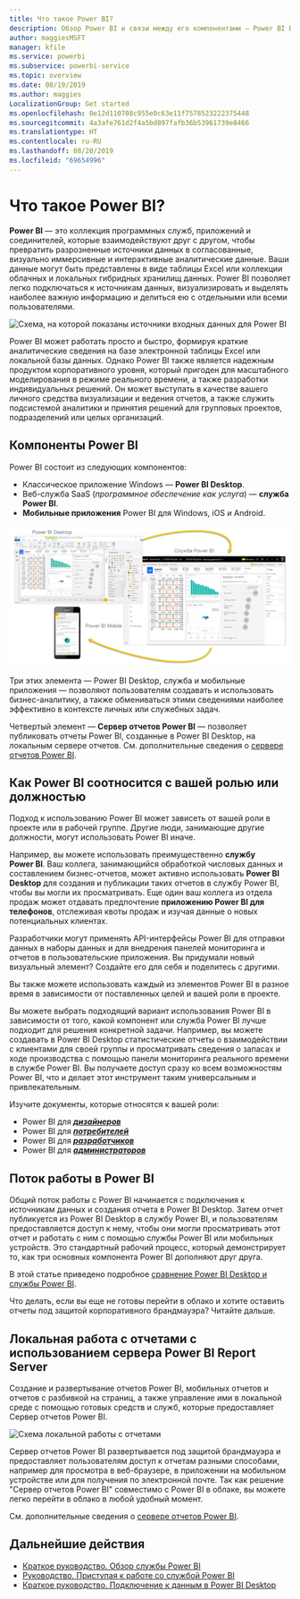 ```yaml
---
title: Что такое Power BI?
description: Обзор Power BI и связи между его компонентами — Power BI Desktop, службой Power BI, Power BI Mobile, Сервером отчетов и Power BI Embedded.
author: maggiesMSFT
manager: kfile
ms.service: powerbi
ms.subservice: powerbi-service
ms.topic: overview
ms.date: 08/19/2019
ms.author: maggies
LocalizationGroup: Get started
ms.openlocfilehash: 0e12d110708c955e0c63e11f7578523222375448
ms.sourcegitcommit: 4a3afe761d2f4a5bd897fafb36b53961739e8466
ms.translationtype: HT
ms.contentlocale: ru-RU
ms.lasthandoff: 08/20/2019
ms.locfileid: "69654996"
---
```

# <a name="what-is-power-bi"></a>Что такое Power BI?
**Power BI** — это коллекция программных служб, приложений и соединителей, которые взаимодействуют друг с другом, чтобы превратить разрозненные источники данных в согласованные, визуально иммерсивные и интерактивные аналитические данные. Ваши данные могут быть представлены в виде таблицы Excel или коллекции облачных и локальных гибридных хранилищ данных. Power BI позволяет легко подключаться к источникам данных, визуализировать и выделять наиболее важную информацию и делиться ею с отдельными или всеми пользователями.

![Схема, на которой показаны источники входных данных для Power BI](media/power-bi-overview/power-bi-input-new.png)

Power BI может работать просто и быстро, формируя краткие аналитические сведения на базе электронной таблицы Excel или локальной базы данных. Однако Power BI также является надежным продуктом корпоративного уровня, который пригоден для масштабного моделирования в режиме реального времени, а также разработки индивидуальных решений. Он может выступать в качестве вашего личного средства визуализации и ведения отчетов, а также служить подсистемой аналитики и принятия решений для групповых проектов, подразделений или целых организаций.

## <a name="the-parts-of-power-bi"></a>Компоненты Power BI
Power BI состоит из следующих компонентов: 
- Классическое приложение Windows — **Power BI Desktop**.
- Веб-служба SaaS (*программное обеспечение как услуга*) — **служба Power BI**. 
- **Мобильные приложения** Power BI для Windows, iOS и Android.

![Power BI Desktop, служба Power BI и Power BI Mobile](media/power-bi-overview/power-bi-overview-blocks.png)

Три этих элемента &mdash; Power BI Desktop, служба и мобильные приложения &mdash; позволяют пользователям создавать и использовать бизнес-аналитику, а также обмениваться этими сведениями наиболее эффективно в контексте личных или служебных задач.

Четвертый элемент — **Сервер отчетов Power BI** — позволяет публиковать отчеты Power BI, созданные в Power BI Desktop, на локальным сервере отчетов. См. дополнительные сведения о [сервере отчетов Power BI](#on-premises-reporting-with-power-bi-report-server).

## <a name="how-power-bi-matches-your-role"></a>Как Power BI соотносится с вашей ролью или должностью
Подход к использованию Power BI может зависеть от вашей роли в проекте или в рабочей группе. Другие люди, занимающие другие должности, могут использовать Power BI иначе.

Например, вы можете использовать преимущественно **службу Power BI**. Ваш коллега, занимающийся обработкой числовых данных и составлением бизнес-отчетов, может активно использовать **Power BI Desktop** для создания и публикации таких отчетов в службу Power BI, чтобы вы могли их просматривать. Еще один ваш коллега из отдела продаж может отдавать предпочтение **приложению Power BI для телефонов**, отслеживая квоты продаж и изучая данные о новых потенциальных клиентах.

Разработчики могут применять API-интерфейсы Power BI для отправки данных в наборы данных и для внедрения панелей мониторинга и отчетов в пользовательские приложения. Вы придумали новый визуальный элемент? Создайте его для себя и поделитесь с другими.  

Вы также можете использовать каждый из элементов Power BI в разное время в зависимости от поставленных целей и вашей роли в проекте.

Вы можете выбрать подходящий вариант использования Power BI в зависимости от того, какой компонент или служба Power BI лучше подходит для решения конкретной задачи. Например, вы можете создавать в Power BI Desktop статистические отчеты о взаимодействии с клиентами для своей группы и просматривать сведения о запасах и ходе производства с помощью панели мониторинга реального времени в службе Power BI. Вы получаете доступ сразу ко всем возможностям Power BI, что и делает этот инструмент таким универсальным и привлекательным.

Изучите документы, которые относятся к вашей роли:
- Power BI для [***дизайнеров***](desktop-what-is-desktop.md)
- Power BI для [***потребителей***](consumer/end-user-consumer.md)
- Power BI для [***разработчиков***](developer/what-can-you-do.md)
- Power BI для [***администраторов***](service-admin-administering-power-bi-in-your-organization.md)

## <a name="the-flow-of-work-in-power-bi"></a>Поток работы в Power BI
Общий поток работы с Power BI начинается с подключения к источникам данных и создания отчета в Power BI Desktop. Затем отчет публикуется из Power BI Desktop в службу Power BI, и пользователям предоставляется доступ к нему, чтобы они могли просматривать этот отчет и работать с ним с помощью службы Power BI или мобильных устройств.
Это стандартный рабочий процесс, который демонстрирует то, как три основных компонента Power BI дополняют друг друга.

В этой статье приведено подробное [сравнение Power BI Desktop и службы Power BI](service-service-vs-desktop.md).

Что делать, если вы еще не готовы перейти в облако и хотите оставить отчеты под защитой корпоративного брандмауэра?  Читайте дальше.

## <a name="on-premises-reporting-with-power-bi-report-server"></a>Локальная работа с отчетами с использованием сервера Power BI Report Server
Создание и развертывание отчетов Power BI, мобильных отчетов и отчетов с разбивкой на страниц, а также управление ими в локальной среде с помощью готовых средств и служб, которые предоставляет Сервер отчетов Power BI.

![Схема локальной работы с отчетами](media/power-bi-overview/power-bi-report-server2.png)

Сервер отчетов Power BI развертывается под защитой брандмауэра и предоставляет пользователям доступ к отчетам разными способами, например для просмотра в веб-браузере, в приложении на мобильном устройстве или для получения по электронной почте. Так как решение "Сервер отчетов Power BI" совместимо с Power BI в облаке, вы можете легко перейти в облако в любой удобный момент. 

См. дополнительные сведения о [сервере отчетов Power BI](report-server/get-started.md).

## <a name="next-steps"></a>Дальнейшие действия
- [Краткое руководство. Обзор службы Power BI](service-the-new-power-bi-experience.md)   
- [Руководство. Приступая к работе со службой Power BI](service-get-started.md)
- [Краткое руководство. Подключение к данным в Power BI Desktop](desktop-quickstart-connect-to-data.md)

